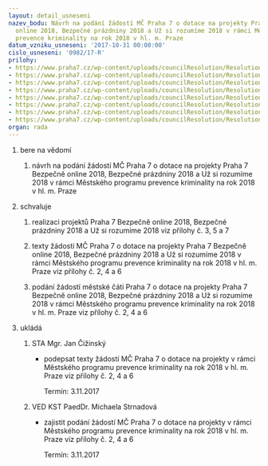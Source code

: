 ```yaml
---
layout: detail_usneseni
nazev_bodu: Návrh na podání žádostí MČ Praha 7 o dotace na projekty Praha 7 Bezpečně
  online 2018, Bezpečné prázdniny 2018 a Už si rozumíme 2018 v rámci Městského programu
  prevence kriminality na rok 2018 v hl. m. Praze
datum_vzniku_usneseni: '2017-10-31 00:00:00'
cislo_usneseni: '0982/17-R'
prilohy:
- https://www.praha7.cz/wp-content/uploads/councilResolution/Resolutions/29511/export/duvodovazpravazverejnit~263157.doc
- https://www.praha7.cz/wp-content/uploads/councilResolution/Resolutions/29511/export/BOL_2018_zadost~263156.zfo
- https://www.praha7.cz/wp-content/uploads/councilResolution/Resolutions/29511/export/BOL_2018_uprava~263155.pdf
- https://www.praha7.cz/wp-content/uploads/councilResolution/Resolutions/29511/export/BP_2018_zadost~263154.zfo
- https://www.praha7.cz/wp-content/uploads/councilResolution/Resolutions/29511/export/Bezpecneprazdniny_popisakce2018_MCPraha7~263153.pdf
- https://www.praha7.cz/wp-content/uploads/councilResolution/Resolutions/29511/export/Uz_si_rozumime_2018_zadost~263152.zfo
- https://www.praha7.cz/wp-content/uploads/councilResolution/Resolutions/29511/export/DetskytaborUzsirozumime2018_popis_YMCA~263151.pdf
- https://www.praha7.cz/wp-content/uploads/councilResolution/Resolutions/29511/export/export~294973.pdf
organ: rada
---
```

<ol id="urzList" class="urzList_view"><li id="" class="urzClass1"><span name="1">bere na vědomí</span><ol class="urzOlClass"><li style="text-align: left;" id="" class="urzClass2"><span><p>návrh na podání žádostí MČ Praha 7 o dotace na projekty Praha 7 Bezpečně online 2018, Bezpečné prázdniny 2018 a Už si rozumíme 2018 v rámci Městského programu prevence kriminality na rok 2018 v hl. m. Praze<br></p></span></li></ol></li><li id="" class="urzClass1"><span name="24">schvaluje</span><ol class="urzOlClass"><li style="text-align: left;" id="" class="urzClass2"><span><p>realizaci projektů Praha 7 Bezpečně online 2018, Bezpečné prázdniny 2018 a Už si rozumíme 2018 viz přílohy č. 3, 5 a 7<br></p></span></li><li style="text-align: left;" id="" class="urzClass2"><span><p>texty žádostí MČ Praha 7 o dotace na projekty&nbsp;Praha 7 Bezpečně online 2018, Bezpečné prázdniny 2018 a Už si rozumíme 2018 v rámci Městského programu prevence kriminality na rok 2018 v hl. m. Praze viz přílohy č. 2, 4 a 6</p></span></li><li style="text-align: left;" id="" class="urzClass2"><span><p>podání žádostí městské čáti Praha 7 o dotace na projekty&nbsp;Praha 7 Bezpečně online 2018, Bezpečné prázdniny 2018 a Už si rozumíme 2018 v rámci Městského programu prevence kriminality na rok 2018 v hl. m. Praze viz přílohy č. 2, 4 a 6<br></p></span></li></ol></li><li class="urzClass1" id="urzUkoly"><span name="1">ukládá</span><ol class="urzOlClass"><li class="urzClass2"><span><p>STA Mgr. Jan Čižinský</p></span><ul class="urzUlClass"><li class="urzClass3"><span><p>podepsat texty žádostí MČ Praha 7 o dotace na projekty v rámci Městského programu prevence kriminality na rok 2018 v hl. m. Praze viz přílohy č. 2, 4 a 6</p></span><span class="urzUkolTermin">  Termín:&nbsp;3.11.2017</span></li></ul></li><li class="urzClass2"><span><p>VED KST PaedDr. Michaela Strnadová</p></span><ul class="urzUlClass"><li class="urzClass3"><span><p>zajistit podání žádostí MČ Praha 7 o dotace na projekty v rámci Městského programu prevence kriminality na rok 2018 v hl. m. Praze viz přílohy č. 2, 4 a 6</p></span><span class="urzUkolTermin">  Termín:&nbsp;3.11.2017</span></li></ul></li></ol></li></ol>